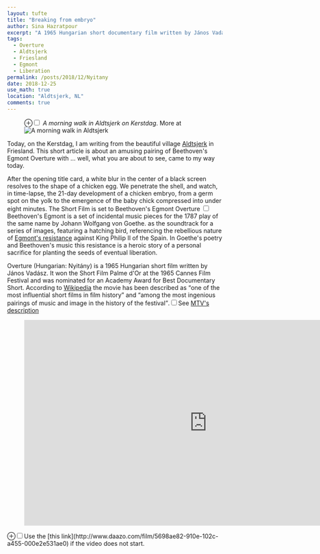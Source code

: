 ```yaml
---
layout: tufte
title: "Breaking from embryo"
author: Sina Hazratpour
excerpt: "A 1965 Hungarian short documentary film written by János Vadász"
tags: 
  - Overture
  - Aldtsjerk
  - Friesland
  - Egmont
  - Liberation
permalink: /posts/2018/12/Nyitany
date: 2018-12-25
use_math: true
location: "Aldtsjerk, NL"
comments: true
---
```



<figure>
    <label for="mn-Aldtsjerk-kerstdag-walk" class="margin-toggle">&#8853;</label><input type="checkbox" id="mn-Aldtsjerk-kerstdag-walk" class="margin-toggle"/><span class="marginnote"> <em>A morning walk in Aldtsjerk on Kerstdag</em>. More at </span>
    <img src="{{ site.baseurl }}/images/posts/2018/morning-walk-Aldtsjerk-20181225.jpg" alt="A morning walk in Aldtsjerk">
</figure> 

Today, on the Kerstdag, I am writing from the beautiful village [Aldtsjerk](https://en.wikipedia.org/wiki/Aldtsjerk) in Friesland. 
This short article is about an amusing pairing of Beethoven's Egmont Overture with ... well, what you are about to see, came to my way today. 

After the opening title card, a white blur in the center of a black screen resolves to the shape of a chicken egg. We penetrate the shell, and watch, in time-lapse, the 21-day development of a chicken embryo, from a germ spot on the yolk to the emergence of the baby chick compressed into under eight minutes. The Short Film is set to Beethoven's Egmont Overture 
<label for="sn-egmont-overture" class="margin-toggle sidenote-number"></label><input type="checkbox" id="sn-egmont-overture" class="margin-toggle"/><span class="sidenote">Beethoven's Egmont is a set of incidental music pieces for the 1787 play of the same name by Johann Wolfgang von Goethe.</span> as the soundtrack for a series of images, featuring a hatching bird, referencing the rebellious nature of [Egmont's resistance](https://en.wikipedia.org/wiki/Lamoral,_Count_of_Egmont) against King Philip II of the Spain. In Goethe's poetry and Beethoven's music this resistance is a heroic story of a personal sacrifice for planting the seeds of eventual liberation.  


Overture (Hungarian: Nyitány) is a 1965 Hungarian short film written by János Vadász. It won the Short Film Palme d'Or at the 1965 Cannes Film Festival and was nominated for an Academy Award for Best Documentary Short. According to [Wikipedia](https://en.wikipedia.org/wiki/Egmont_(play)) the movie has been described as <q>one of the most influential short films in film history</q> and <q>among the most ingenious pairings of music and image in the history of the festival</q>.<label for="sn-egmont-overture" class="margin-toggle sidenote-number"></label><input type="checkbox" id="sn-egmont-overture" class="margin-toggle"/><span class="sidenote">See [MTV's description](http://www.mtv.com/news/2770646/best-cannes-short-films/)</span>

<figure class="iframe-wrapper">
	      <iframe width="853" height="480" src="https://www.youtube.com/watch?v=F8yuDPNjjWA" frameborder="0" allowfullscreen></iframe>
</figure>
<label for="mn-nyitany-movie" class="margin-toggle">&#8853;</label><input type="checkbox" id="mn-nyitany-movie" class="margin-toggle"/><span class="marginnote">Use the [this link](http://www.daazo.com/film/5698ae82-910e-102c-a455-000e2e531ae0) if the video does not start. 
</span>
